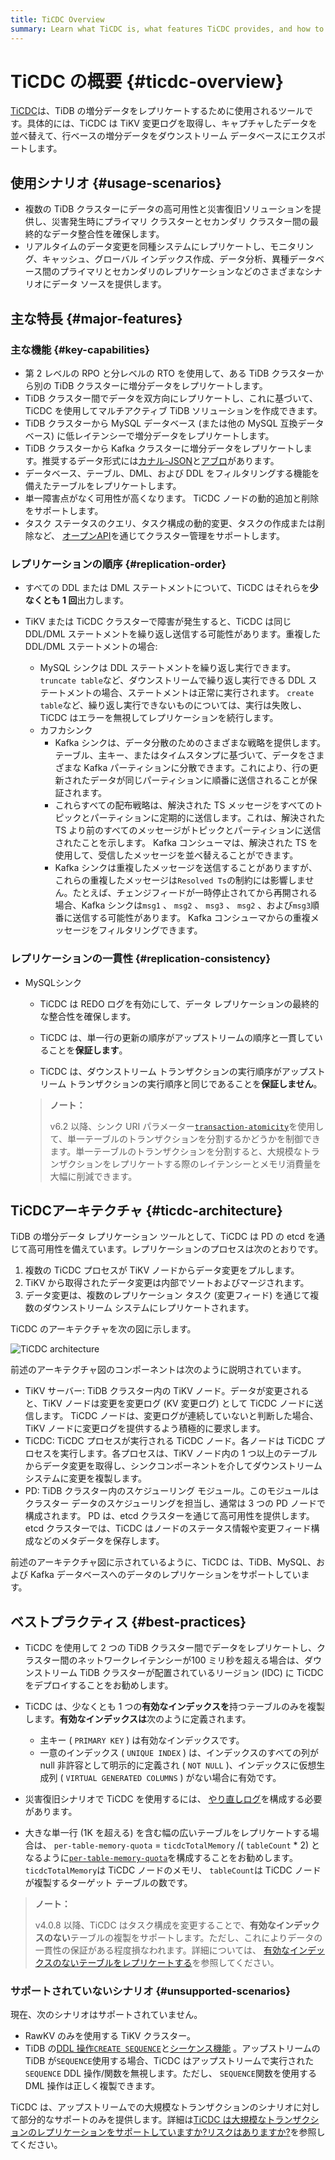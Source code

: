 ```yaml
---
title: TiCDC Overview
summary: Learn what TiCDC is, what features TiCDC provides, and how to install and deploy TiCDC.
---
```


# TiCDC の概要 {#ticdc-overview}

[<a href="https://github.com/pingcap/tiflow/tree/master/cdc">TiCDC</a>](https://github.com/pingcap/tiflow/tree/master/cdc)は、TiDB の増分データをレプリケートするために使用されるツールです。具体的には、TiCDC は TiKV 変更ログを取得し、キャプチャしたデータを並べ替えて、行ベースの増分データをダウンストリーム データベースにエクスポートします。

## 使用シナリオ {#usage-scenarios}

-   複数の TiDB クラスターにデータの高可用性と災害復旧ソリューションを提供し、災害発生時にプライマリ クラスターとセカンダリ クラスター間の最終的なデータ整合性を確保します。
-   リアルタイムのデータ変更を同種システムにレプリケートし、モニタリング、キャッシュ、グローバル インデックス作成、データ分析、異種データベース間のプライマリとセカンダリのレプリケーションなどのさまざまなシナリオにデータ ソースを提供します。

## 主な特長 {#major-features}

### 主な機能 {#key-capabilities}

-   第 2 レベルの RPO と分レベルの RTO を使用して、ある TiDB クラスターから別の TiDB クラスターに増分データをレプリケートします。
-   TiDB クラスター間でデータを双方向にレプリケートし、これに基づいて、TiCDC を使用してマルチアクティブ TiDB ソリューションを作成できます。
-   TiDB クラスターから MySQL データベース (または他の MySQL 互換データベース) に低レイテンシーで増分データをレプリケートします。
-   TiDB クラスターから Kafka クラスターに増分データをレプリケートします。推奨するデータ形式には[<a href="/ticdc/ticdc-canal-json.md">カナル-JSON</a>](/ticdc/ticdc-canal-json.md)と[<a href="/ticdc/ticdc-avro-protocol.md">アブロ</a>](/ticdc/ticdc-avro-protocol.md)があります。
-   データベース、テーブル、DML、および DDL をフィルタリングする機能を備えたテーブルをレプリケートします。
-   単一障害点がなく可用性が高くなります。 TiCDC ノードの動的追加と削除をサポートします。
-   タスク ステータスのクエリ、タスク構成の動的変更、タスクの作成または削除など、 [<a href="/ticdc/ticdc-open-api.md">オープンAPI</a>](/ticdc/ticdc-open-api.md)を通じてクラスター管理をサポートします。

### レプリケーションの順序 {#replication-order}

-   すべての DDL または DML ステートメントについて、TiCDC はそれらを**少なくとも 1 回**出力します。
-   TiKV または TiCDC クラスターで障害が発生すると、TiCDC は同じ DDL/DML ステートメントを繰り返し送信する可能性があります。重複した DDL/DML ステートメントの場合:

    -   MySQL シンクは DDL ステートメントを繰り返し実行できます。 `truncate table`など、ダウンストリームで繰り返し実行できる DDL ステートメントの場合、ステートメントは正常に実行されます。 `create table`など、繰り返し実行できないものについては、実行は失敗し、TiCDC はエラーを無視してレプリケーションを続行します。
    -   カフカシンク
        -   Kafka シンクは、データ分散のためのさまざまな戦略を提供します。テーブル、主キー、またはタイムスタンプに基づいて、データをさまざまな Kafka パーティションに分散できます。これにより、行の更新されたデータが同じパーティションに順番に送信されることが保証されます。
        -   これらすべての配布戦略は、解決された TS メッセージをすべてのトピックとパーティションに定期的に送信します。これは、解決された TS より前のすべてのメッセージがトピックとパーティションに送信されたことを示します。 Kafka コンシューマは、解決された TS を使用して、受信したメッセージを並べ替えることができます。
        -   Kafka シンクは重複したメッセージを送信することがありますが、これらの重複したメッセージは`Resolved Ts`の制約には影響しません。たとえば、チェンジフィードが一時停止されてから再開される場合、Kafka シンクは`msg1` 、 `msg2` 、 `msg3` 、 `msg2` 、および`msg3`順番に送信する可能性があります。 Kafka コンシューマからの重複メッセージをフィルタリングできます。

### レプリケーションの一貫性 {#replication-consistency}

-   MySQLシンク

    -   TiCDC は REDO ログを有効にして、データ レプリケーションの最終的な整合性を確保します。

    -   TiCDC は、単一行の更新の順序がアップストリームの順序と一貫していることを**保証します**。

    -   TiCDC は、ダウンストリーム トランザクションの実行順序がアップストリーム トランザクションの実行順序と同じであることを**保証しません**。

    > **ノート：**
    >
    > v6.2 以降、シンク URI パラメーター[<a href="/ticdc/ticdc-sink-to-mysql.md#configure-sink-uri-for-mysql-or-tidb">`transaction-atomicity`</a>](/ticdc/ticdc-sink-to-mysql.md#configure-sink-uri-for-mysql-or-tidb)を使用して、単一テーブルのトランザクションを分割するかどうかを制御できます。単一テーブルのトランザクションを分割すると、大規模なトランザクションをレプリケートする際のレイテンシーとメモリ消費量を大幅に削減できます。

## TiCDCアーキテクチャ {#ticdc-architecture}

TiDB の増分データ レプリケーション ツールとして、TiCDC は PD の etcd を通じて高可用性を備えています。レプリケーションのプロセスは次のとおりです。

1.  複数の TiCDC プロセスが TiKV ノードからデータ変更をプルします。
2.  TiKV から取得されたデータ変更は内部でソートおよびマージされます。
3.  データ変更は、複数のレプリケーション タスク (変更フィード) を通じて複数のダウンストリーム システムにレプリケートされます。

TiCDC のアーキテクチャを次の図に示します。

![TiCDC architecture](/media/ticdc/cdc-architecture.png)

前述のアーキテクチャ図のコンポーネントは次のように説明されています。

-   TiKV サーバー: TiDB クラスター内の TiKV ノード。データが変更されると、TiKV ノードは変更を変更ログ (KV 変更ログ) として TiCDC ノードに送信します。 TiCDC ノードは、変更ログが連続していないと判断した場合、TiKV ノードに変更ログを提供するよう積極的に要求します。
-   TiCDC: TiCDC プロセスが実行される TiCDC ノード。各ノードは TiCDC プロセスを実行します。各プロセスは、TiKV ノード内の 1 つ以上のテーブルからデータ変更を取得し、シンクコンポーネントを介してダウンストリーム システムに変更を複製します。
-   PD: TiDB クラスター内のスケジューリング モジュール。このモジュールはクラスター データのスケジューリングを担当し、通常は 3 つの PD ノードで構成されます。 PD は、etcd クラスターを通じて高可用性を提供します。 etcd クラスターでは、TiCDC はノードのステータス情報や変更フィード構成などのメタデータを保存します。

前述のアーキテクチャ図に示されているように、TiCDC は、TiDB、MySQL、および Kafka データベースへのデータのレプリケーションをサポートしています。

## ベストプラクティス {#best-practices}

-   TiCDC を使用して 2 つの TiDB クラスター間でデータをレプリケートし、クラスター間のネットワークレイテンシーが100 ミリ秒を超える場合は、ダウンストリーム TiDB クラスターが配置されているリージョン (IDC) に TiCDC をデプロイすることをお勧めします。

-   TiCDC は、少なくとも 1 つの**有効なインデックスを**持つテーブルのみを複製します。**有効なインデックスは**次のように定義されます。

    -   主キー ( `PRIMARY KEY` ) は有効なインデックスです。
    -   一意のインデックス ( `UNIQUE INDEX` ) は、インデックスのすべての列が null 非許容として明示的に定義され ( `NOT NULL` )、インデックスに仮想生成列 ( `VIRTUAL GENERATED COLUMNS` ) がない場合に有効です。

-   災害復旧シナリオで TiCDC を使用するには、 [<a href="/ticdc/ticdc-sink-to-mysql.md#eventually-consistent-replication-in-disaster-scenarios">やり直しログ</a>](/ticdc/ticdc-sink-to-mysql.md#eventually-consistent-replication-in-disaster-scenarios)を構成する必要があります。

-   大きな単一行 (1K を超える) を含む幅の広いテーブルをレプリケートする場合は、 `per-table-memory-quota` = `ticdcTotalMemory` /( `tableCount` * 2) となるように[<a href="/ticdc/ticdc-server-config.md">`per-table-memory-quota`</a>](/ticdc/ticdc-server-config.md)を構成することをお勧めします。 `ticdcTotalMemory`は TiCDC ノードのメモリ、 `tableCount`は TiCDC ノードが複製するターゲット テーブルの数です。

> **ノート：**
>
> v4.0.8 以降、TiCDC はタスク構成を変更することで、**有効なインデックスのない**テーブルの複製をサポートします。ただし、これによりデータの一貫性の保証がある程度損なわれます。詳細については、 [<a href="/ticdc/ticdc-manage-changefeed.md#replicate-tables-without-a-valid-index">有効なインデックスのないテーブルをレプリケートする</a>](/ticdc/ticdc-manage-changefeed.md#replicate-tables-without-a-valid-index)を参照してください。

### サポートされていないシナリオ {#unsupported-scenarios}

現在、次のシナリオはサポートされていません。

-   RawKV のみを使用する TiKV クラスター。
-   TiDB の[<a href="/sql-statements/sql-statement-create-sequence.md">DDL 操作`CREATE SEQUENCE`</a>](/sql-statements/sql-statement-create-sequence.md)と[<a href="/sql-statements/sql-statement-create-sequence.md#sequence-function">シーケンス機能</a>](/sql-statements/sql-statement-create-sequence.md#sequence-function) 。アップストリームの TiDB が`SEQUENCE`使用する場合、TiCDC はアップストリームで実行された`SEQUENCE` DDL 操作/関数を無視します。ただし、 `SEQUENCE`関数を使用する DML 操作は正しく複製できます。

TiCDC は、アップストリームでの大規模なトランザクションのシナリオに対して部分的なサポートのみを提供します。詳細は[<a href="/ticdc/ticdc-faq.md#does-ticdc-support-replicating-large-transactions-is-there-any-risk">TiCDC は大規模なトランザクションのレプリケーションをサポートしていますか?リスクはありますか?</a>](/ticdc/ticdc-faq.md#does-ticdc-support-replicating-large-transactions-is-there-any-risk)を参照してください。
